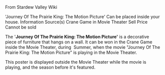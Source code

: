From Stardew Valley Wiki

'Journey Of The Prairie King: The Motion Picture' Can be placed inside your house. Information Source(s) Crane Game in Movie Theater Sell Price Cannot be sold

The '**Journey Of The Prairie King: The Motion Picture'** is a decorative piece of furniture that hangs on a wall. It can be won in the Crane Game inside the Movie Theater, during  Summer, when the movie "Journey Of The Prairie King: The Motion Picture" is playing in the Movie Theater.

This poster is displayed outside the Movie Theater while the movie is playing, and the season before it's featured.